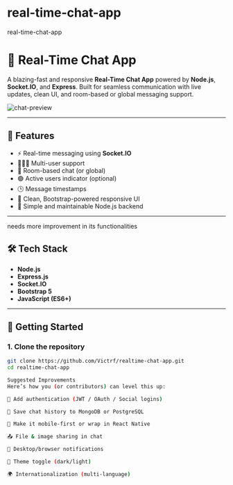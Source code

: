 # real-time-chat-app
real-time-chat-app
# 💬 Real-Time Chat App

A blazing-fast and responsive **Real-Time Chat App** powered by **Node.js**, **Socket.IO**, and **Express**. Built for seamless communication with live updates, clean UI, and room-based or global messaging support.

![chat-preview](preview-image-url-here) <!-- Optional: replace or remove -->

---

## 🚀 Features

- ⚡ Real-time messaging using **Socket.IO**
- 🧑‍🤝‍🧑 Multi-user support
- 💬 Room-based chat (or global)
- 🟢 Active users indicator (optional)
- 🕒 Message timestamps
- 🧼 Clean, Bootstrap-powered responsive UI
- 🧠 Simple and maintainable Node.js backend

---
needs more improvement  in its functionalities
## 🛠 Tech Stack

- **Node.js**
- **Express.js**
- **Socket.IO**
- **Bootstrap 5**
- **JavaScript (ES6+)**

---

## 🧰 Getting Started

### 1. Clone the repository

```bash
git clone https://github.com/Victrf/realtime-chat-app.git
cd realtime-chat-app

Suggested Improvements
Here’s how you (or contributors) can level this up:

🔐 Add authentication (JWT / OAuth / Social logins)

💾 Save chat history to MongoDB or PostgreSQL

📲 Make it mobile-first or wrap in React Native

📤 File & image sharing in chat

🔔 Desktop/browser notifications

🎨 Theme toggle (dark/light)

🌍 Internationalization (multi-language)

